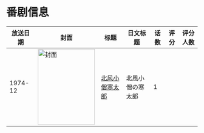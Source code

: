 # 番剧信息

|放送日期|封面|标题|日文标题|话数|评分|评分人数|
|---|---|---|---|---|---|---|
|1974-12|<img src="//lain.bgm.tv/pic/cover/c/19/13/311534_R4b3B.jpg" alt="封面" style="width:150px;height:200px;object-fit:cover;">|[北风小僧寒太郎](https://bangumi.tv/subject/311534)|北風小僧の寒太郎|1|||
